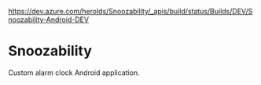 https://dev.azure.com/herolds/Snoozability/_apis/build/status/Builds/DEV/Snoozability-Android-DEV
# Snoozability
Custom alarm clock Android application. 

